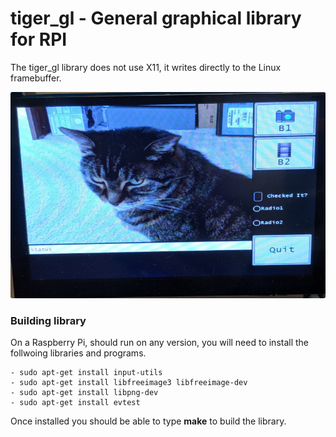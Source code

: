 
# tiger_gl - General graphical library for RPI

The tiger_gl library does not use X11, it writes directly to the Linux framebuffer.

![Image of Tiger_gl](images/tiger_gl.png)

### Building library

On a Raspberry Pi, should run on any version, you will need to install the follwoing libraries and programs.

	- sudo apt-get install input-utils
	- sudo apt-get install libfreeimage3 libfreeimage-dev
	- sudo apt-get install libpng-dev
	- sudo apt-get install evtest

Once installed you should be able to type **make** to build the library.
